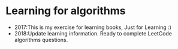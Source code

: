 # Learning for algorithms

* 2017:This is my exercise for learning books, Just for Learning :)
* 2018:Update learning information. Ready to complete LeetCode algorithms questions.
